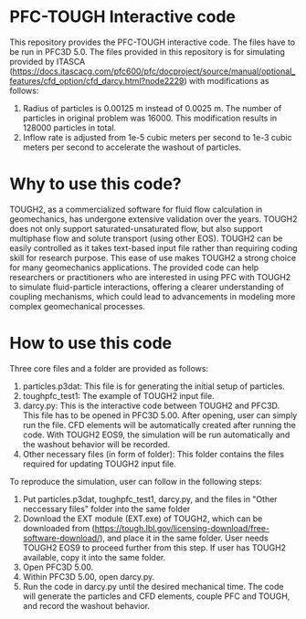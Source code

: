 # PFC-TOUGH Interactive code
This repository provides the PFC-TOUGH interactive code.
The files have to be run in PFC3D 5.0.
The files provided in this repository is for simulating provided by ITASCA (https://docs.itascacg.com/pfc600/pfc/docproject/source/manual/optional_features/cfd_option/cfd_darcy.html?node2229) with modifications as follows:
1. Radius of particles is 0.00125 m instead of 0.0025 m. The number of particles in original problem was 16000. This modification results in 128000 particles in total.
2. Inflow rate is adjusted from 1e-5  cubic meters per second to 1e-3 cubic meters per second to accelerate the washout of particles.

# Why to use this code?
TOUGH2, as a commercialized software for fluid flow calculation in geomechanics, has undergone extensive validation over the years. TOUGH2 does not only support saturated-unsaturated flow, but also support multiphase flow and solute transport (using other EOS). TOUGH2 can be easily controlled as it takes text-based input file rather than requiring coding skill for research purpose. This ease of use makes TOUGH2 a strong choice for many geomechanics applications. The provided code can help researchers or practitioners who are interested in using PFC with TOUGH2 to simulate fluid-particle interactions, offering a clearer understanding of coupling mechanisms, which could lead to advancements in modeling more complex geomechanical processes.

# How to use this code
Three core files and a folder are provided as follows:
1. particles.p3dat: This file is for generating the initial setup of particles.
2. toughpfc_test1: The example of TOUGH2 input file.
3. darcy.py: This is the interactive code between TOUGH2 and PFC3D. This file has to be opened in PFC3D 5.00. After opening, user can simply run the file. CFD elements will be automatically created after running the code. With TOUGH2 EOS9, the simulation will be run automatically and the washout behavior will be recorded.
4. Other necessary files (in form of folder): This folder contains the files required for updating TOUGH2 input file.

To reproduce the simulation, user can follow in the following steps:
1. Put particles.p3dat, toughpfc_test1, darcy.py, and the files in "Other neccessary files" folder into the same folder
2. Download the EXT module (EXT.exe) of TOUGH2, which can be downloaded from (https://tough.lbl.gov/licensing-download/free-software-download/), and place it in the same folder. User needs TOUGH2 EOS9 to proceed further from this step. If user has TOUGH2 available, copy it into the same folder.
3. Open PFC3D 5.00.
6. Within PFC3D 5.00, open darcy.py.
7. Run the code in darcy.py until the desired mechanical time. The code will generate the particles and CFD elements, couple PFC and TOUGH, and record the washout behavior.
